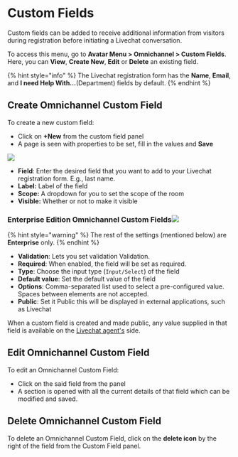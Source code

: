 # Custom Fields

Custom fields can be added to receive additional information from visitors during registration before initiating a Livechat conversation.

To access this menu, go to **Avatar Menu  > Omnichannel > Custom Fields**. Here, you can **View**, **Create New**,  **Edit** or **Delete** an existing field.

{% hint style="info" %}
The Livechat registration form has the **Name**, **Email**, and **I need Help With…**(Department) fields by default.
{% endhint %}

## Create Omnichannel Custom Field

To create a new custom field:

* Click on **+New** from the custom field panel
* A page is seen with properties to be set, fill in the values and **Save**

![](<../../.gitbook/assets/2022-01-23\_18-47-17 (1).png>)

* **Field**: Enter the desired field that you want to add to your Livechat registration form. E.g., last name.
* **Label:** Label of the field
* **Scope:** A dropdown for you to set the scope of the room
* **Visible:** Whether or not to make it visible

### Enterprise Edition Omnichannel Custom Fields![](../../.gitbook/assets/2022-01-23\_20-47-25.png)

{% hint style="warning" %}
The rest of the settings (mentioned below) are **Enterprise** only.
{% endhint %}

* **Validation**: Lets you set validation Validation.
* **Required**: When enabled, the field will be set as required.
* **Type**: Choose the input type (`Input/Select`) of the field
* **Default value**: Set the default value of the field
* **Options**: Comma-separated list used to select a pre-configured value. Spaces between elements are not accepted.
* **Public**: Set it Public this will be displayed in external applications, such as Livechat

When a custom field is created and made public, any value supplied in that field is available on the [Livechat agent's](agents.md) side.

## Edit Omnichannel Custom Field

To edit an Omnichannel Custom Field:&#x20;

* Click on the said field from the panel
* A section is opened with all the current details of that field which can be modified and saved.

## Delete Omnichannel Custom Field

To delete an Omnichannel Custom Field, click on the **delete icon** by the right of the field from the Custom Field panel.
